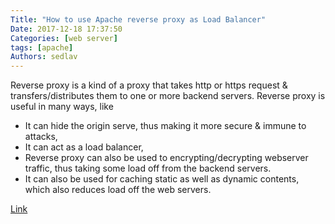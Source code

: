 ```yaml
---
Title: "How to use Apache reverse proxy as Load Balancer"
Date: 2017-12-18 17:37:50
Categories: [web server]
tags: [apache]
Authors: sedlav
---
```


Reverse proxy is a kind of a proxy that takes http or https request & transfers/distributes them to one or more backend servers. Reverse proxy is useful in many ways, like
 
* It can hide the origin serve, thus making it more secure & immune to attacks,
* It can act as a load balancer,
* Reverse proxy can also be used to encrypting/decrypting webserver traffic, thus taking some load off from the backend servers.
* It can also be used for caching static as well as dynamic contents, which also reduces load off the web servers.



[Link](http://linuxtechlab.com/use-apache-reverse-proxy-as-load-balancer/)
